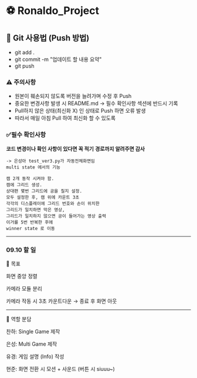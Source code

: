 # ⚽ Ronaldo_Project  

## 📌 Git 사용법 (Push 방법)
- git add .
- git commit -m "업데이트 할 내용 요약"
- git push

### ⚠️ 주의사항
- 원본이 훼손되지 않도록 버전을 늘려가며 수정 후 Push
- 중요한 변경사항 발생 시 README.md → 필수 확인사항 섹션에 반드시 기록
- Pull하지 않은 상태(최신화 X) 인 상태로 Push 하면 오류 발생
- 따라서 매일 아침 Pull 하여 최신화 할 수 있도록
  
### ✅필수 확인사항
**코드 변경이나 확인 사항이 있다면 꼭 적기**
**경로까지 알려주면 감사**

```
-> 은성아 test_ver3.py가 자동전체화면임
multi state 에서의 기능

캠 2개 동작 시켜야 함.
캠에 그리드 생성.
상대편 몇번 그리드에 공을 칠지 설정.
모두 설정한 후, 캠 위에 카운트 3초
각각의 디스플레이에 그리드 번호와 손이 위치한
그리드가 일치하면 막은 영상,
그리드가 일치하지 않으면 공이 들어가는 영상 출력
이거를 5번 반복한 후에
winner state 로 이동
```
---



### 09.10 할 일
🎯 목표

화면 중앙 정렬

카메라 모듈 분리

카메라 작동 시 3초 카운트다운 → 종료 후 화면 아웃

---

👥 역할 분담

찬하: Single Game 제작

은성: Multi Game 제작

유경: 게임 설명 (Info) 작성

현준: 화면 전환 시 모션 + 사운드 (버튼 시 siuuu~)
